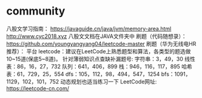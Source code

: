 # community
八股文学习指南：
  https://javaguide.cn/java/jvm/memory-area.html
  http://www.cyc2018.xyz
八股文文档在JAVA文件夹中
刷题（代码随想录）：https://github.com/youngyangyang04/leetcode-master
刷题（华为无线电HR推荐）：
平台 leetcode：建议在LeetCode上熟悉题型和算法，各类型的题选做10~15道(保底5~8道)。
针对薄弱知识点查缺补漏题号:
字符串：3，49，30
线性表：86，16，27，732
队列：641，406，899
栈：946，116，117，895
哈希表：61，729，25，554
dfs：105，112，98，494，547，1254
bfs：1091，1129，102，101，752
动态规划也适当练习一下
LeetCode网址: https://leetcode-cn.com/
